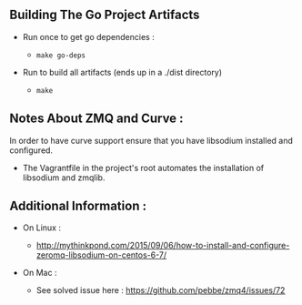 Building The Go Project Artifacts
---------------------------------
- Run once to get go dependencies :
	- `make go-deps`

- Run to build all artifacts (ends up in a ./dist directory)
	- `make`


Notes About ZMQ and Curve :
--------------------------
In order to have curve support ensure that you have libsodium installed and configured.

- The Vagrantfile in the project's root automates the installation of libsodium and zmqlib. 


Additional Information : 
------------------------
- On Linux :
	- http://mythinkpond.com/2015/09/06/how-to-install-and-configure-zeromq-libsodium-on-centos-6-7/

- On Mac : 
	- See solved issue here : https://github.com/pebbe/zmq4/issues/72